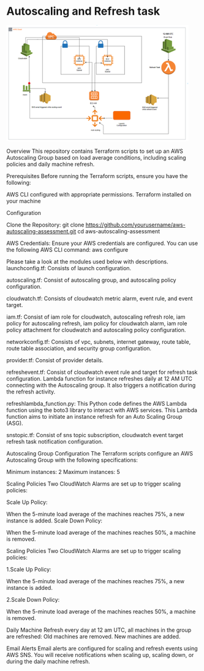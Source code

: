# Autoscaling and Refresh task 

<img width="475" alt="Jdoodle architecture" src="infra/Jdoodle infra architecture diagram.PNG">



Overview This repository contains Terraform scripts to set up an AWS Autoscaling Group based on load average conditions, including scaling policies and daily machine refresh.

Prerequisites Before running the Terraform scripts, ensure you have the following:

AWS CLI configured with appropriate permissions. Terraform installed on your machine

Configuration

Clone the Repository: git clone https://github.com/yourusername/aws-autoscaling-assessment.git cd aws-autoscaling-assessment

AWS Credentials: Ensure your AWS credentials are configured. You can use the following AWS CLI command: aws configure

Please take a look at the modules used below with descriptions. launchconfig.tf: Consists of launch configuration.

autoscaling.tf: Consist of autoscaling group, and autoscaling policy configuration.

cloudwatch.tf: Consists of cloudwatch metric alarm, event rule, and event target.

iam.tf: Consist of iam role for cloudwatch, autoscaling refresh role, iam policy for autoscaling refresh, iam policy for cloudwatch alarm, iam role policy attachment for cloudwatch and autoscaling policy configuration.

networkconfig.tf: Consists of vpc, subnets, internet gateway, route table, route table association, and security group configuration.

provider.tf: Consist of provider details.

refreshevent.tf: Consist of cloudwatch event rule and target for refresh task configuration. Lambda function for instance refreshes daily at 12 AM UTC connecting with the Autoscaling group. It also triggers a notification during the refresh activity.

refreshlambda_function.py: This Python code defines the AWS Lambda function using the boto3 library to interact with AWS services. This Lambda function aims to initiate an instance refresh for an Auto Scaling Group (ASG).

snstopic.tf: Consist of sns topic subscription, cloudwatch event target refresh task notification configuration.

Autoscaling Group Configuration The Terraform scripts configure an AWS Autoscaling Group with the following specifications:

Minimum instances: 2 Maximum instances: 5

Scaling Policies Two CloudWatch Alarms are set up to trigger scaling policies:

Scale Up Policy:

When the 5-minute load average of the machines reaches 75%, a new instance is added. Scale Down Policy:

When the 5-minute load average of the machines reaches 50%, a machine is removed.

Scaling Policies Two CloudWatch Alarms are set up to trigger scaling policies:

1.Scale Up Policy:

When the 5-minute load average of the machines reaches 75%, a new instance is added.

2.Scale Down Policy:

When the 5-minute load average of the machines reaches 50%, a machine is removed.

Daily Machine Refresh every day at 12 am UTC, all machines in the group are refreshed: Old machines are removed. New machines are added.

Email Alerts Email alerts are configured for scaling and refresh events using AWS SNS. You will receive notifications when scaling up, scaling down, or during the daily machine refresh.
